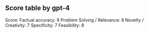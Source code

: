 ## Score table by gpt-4
Score: 
Factual accuracy: 9
Problem Solving / Relevance: 8
Novelty / Creativity: 7
Specificity: 7
Feasibility: 8